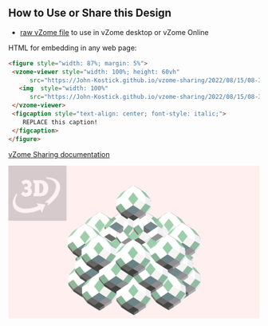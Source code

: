 
## How to Use or Share this Design

 - [raw vZome file](<https://raw.githubusercontent.com/John-Kostick/vzome-sharing/main/2022/08/15/08-33-36-8-D-Cellular/8-D-Cellular.vZome>) to use in vZome desktop or vZome Online
 
 HTML for embedding in any web page:
 ```html
<figure style="width: 87%; margin: 5%">
  <vzome-viewer style="width: 100%; height: 60vh"
       src="https://John-Kostick.github.io/vzome-sharing/2022/08/15/08-33-36-8-D-Cellular/8-D-Cellular.vZome" >
    <img  style="width: 100%"
       src="https://John-Kostick.github.io/vzome-sharing/2022/08/15/08-33-36-8-D-Cellular/8-D-Cellular.png" >
  </vzome-viewer>
  <figcaption style="text-align: center; font-style: italic;">
     REPLACE this caption!
  </figcaption>
</figure>
 ```

[vZome Sharing documentation](https://vzome.github.io/vzome/sharing.html#how-it-works)

![Image](<8-D-Cellular.png>)

